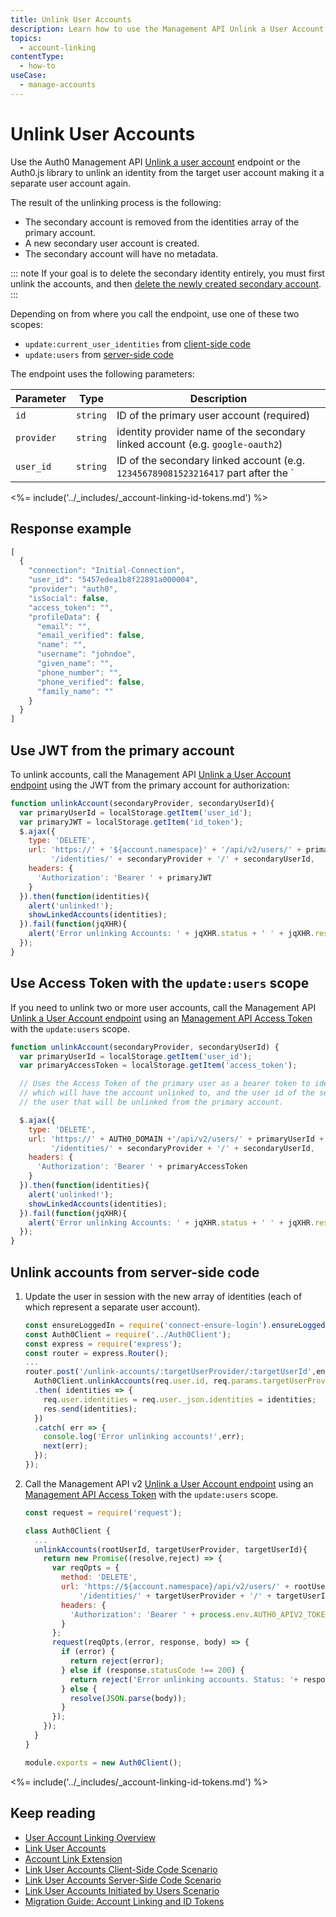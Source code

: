 ```yaml
---
title: Unlink User Accounts
description: Learn how to use the Management API Unlink a User Account endpoint to unlink an identity from the target user account making it a separate user account again.
topics:
  - account-linking
contentType:
  - how-to
useCase:
  - manage-accounts
---
```

# Unlink User Accounts

Use the Auth0 Management API [Unlink a user account](/api/management/v2#!/Users/delete_user_identity_by_user_id) endpoint or the Auth0.js library to unlink an identity from the target user account making it a separate user account again. 

The result of the unlinking process is the following:
* The secondary account is removed from the identities array of the primary account.
* A new secondary user account is created.
* The secondary account will have no metadata.

::: note
If your goal is to delete the secondary identity entirely, you must first unlink the accounts, and then [delete the newly created secondary account](/users/guides/delete-users).
:::

Depending on from where you call the endpoint, use one of these two scopes:

* `update:current_user_identities` from [client-side code](/users/references/link-accounts-client-side-scenario)
* `update:users` from [server-side code](/users/references/link-accounts-server-side-scenario)

The endpoint uses the following parameters:

| Parameter | Type | Description |
| -- | -- | -- | 
| `id` | `string` | ID of the primary user account (required) |
| `provider` | `string` | identity provider name of the secondary linked account (e.g. `google-oauth2`) |
| `user_id` | `string` | ID of the secondary linked account (e.g. `123456789081523216417` part after the `|` in `google-oauth2|123456789081523216417`) |

<%= include('../_includes/_account-linking-id-tokens.md') %>

## Response example

```js
[
  {
    "connection": "Initial-Connection",
    "user_id": "5457edea1b8f22891a000004",
    "provider": "auth0",
    "isSocial": false,
    "access_token": "",
    "profileData": {
      "email": "",
      "email_verified": false,
      "name": "",
      "username": "johndoe",
      "given_name": "",
      "phone_number": "",
      "phone_verified": false,
      "family_name": ""
    }
  }
]
```

## Use JWT from the primary account

To unlink accounts, call the Management API [Unlink a User Account endpoint](/api/v2#!/Users/delete_user_identity_by_user_id) using the JWT from the primary account for authorization:

```js
function unlinkAccount(secondaryProvider, secondaryUserId){
  var primaryUserId = localStorage.getItem('user_id');
  var primaryJWT = localStorage.getItem('id_token');
  $.ajax({
    type: 'DELETE',
    url: 'https://' + '${account.namespace}' + '/api/v2/users/' + primaryUserId +
         '/identities/' + secondaryProvider + '/' + secondaryUserId,
    headers: {
      'Authorization': 'Bearer ' + primaryJWT
    }
  }).then(function(identities){
    alert('unlinked!');
    showLinkedAccounts(identities);
  }).fail(function(jqXHR){
    alert('Error unlinking Accounts: ' + jqXHR.status + ' ' + jqXHR.responseText);
  });
}
```

## Use Access Token with the `update:users` scope

If you need to unlink two or more user accounts, call the Management API [Unlink a User Account endpoint](/api/v2#!/Users/delete_user_identity_by_user_id) using an [Management API Access Token](/api/v2/tokens) with the `update:users` scope.

```js
function unlinkAccount(secondaryProvider, secondaryUserId) {
  var primaryUserId = localStorage.getItem('user_id');
  var primaryAccessToken = localStorage.getItem('access_token');

  // Uses the Access Token of the primary user as a bearer token to identify the account
  // which will have the account unlinked to, and the user id of the secondary user, to identify
  // the user that will be unlinked from the primary account.

  $.ajax({
    type: 'DELETE',
    url: 'https://' + AUTH0_DOMAIN +'/api/v2/users/' + primaryUserId +
         '/identities/' + secondaryProvider + '/' + secondaryUserId,
    headers: {
      'Authorization': 'Bearer ' + primaryAccessToken
    }
  }).then(function(identities){
    alert('unlinked!');
    showLinkedAccounts(identities);
  }).fail(function(jqXHR){
    alert('Error unlinking Accounts: ' + jqXHR.status + ' ' + jqXHR.responseText);
  });
}
```

## Unlink accounts from server-side code

1. Update the user in session with the new array of identities (each of which represent a separate user account).

    ```js
    const ensureLoggedIn = require('connect-ensure-login').ensureLoggedIn();
    const Auth0Client = require('../Auth0Client');
    const express = require('express');
    const router = express.Router();
    ...
    router.post('/unlink-accounts/:targetUserProvider/:targetUserId',ensureLoggedIn, (req,res,next) => {
      Auth0Client.unlinkAccounts(req.user.id, req.params.targetUserProvider, req.params.targetUserId)
      .then( identities => {
        req.user.identities = req.user._json.identities = identities;
        res.send(identities);
      })
      .catch( err => {
        console.log('Error unlinking accounts!',err);
        next(err);
      });
    });
    ```

2. Call the Management API v2 [Unlink a User Account endpoint](/api/v2#!/Users/delete_user_identity_by_user_id) using an [Management API Access Token](/api/v2/tokens) with the `update:users` scope.

    ```js
    const request = require('request');

    class Auth0Client {
      ...
      unlinkAccounts(rootUserId, targetUserProvider, targetUserId){
        return new Promise((resolve,reject) => {
          var reqOpts = {
            method: 'DELETE',
            url: 'https://${account.namespace}/api/v2/users/' + rootUserId +
                '/identities/' + targetUserProvider + '/' + targetUserId,
            headers: {
              'Authorization': 'Bearer ' + process.env.AUTH0_APIV2_TOKEN
            }
          };
          request(reqOpts,(error, response, body) => {
            if (error) {
              return reject(error);
            } else if (response.statusCode !== 200) {
              return reject('Error unlinking accounts. Status: '+ response.statusCode + ' ' + JSON.stringify(body));
            } else {
              resolve(JSON.parse(body));
            }
          });
        });
      }
    }

    module.exports = new Auth0Client();
    ```

<%= include('../_includes/_account-linking-id-tokens.md') %>

## Keep reading

* [User Account Linking Overview](/users/concepts/overview-user-account-linking)
* [Link User Accounts](/users/guides/link-user-accounts)
* [Account Link Extension](/extensions/account-link)
* [Link User Accounts Client-Side Code Scenario](/users/references/link-accounts-client-side-scenario)
* [Link User Accounts Server-Side Code Scenario](/users/references/link-accounts-server-side-scenario)
* [Link User Accounts Initiated by Users Scenario](/users/references/link-acounts-user-initiated-scenario)
* [Migration Guide: Account Linking and ID Tokens](/migrations/guides/account-linking)
